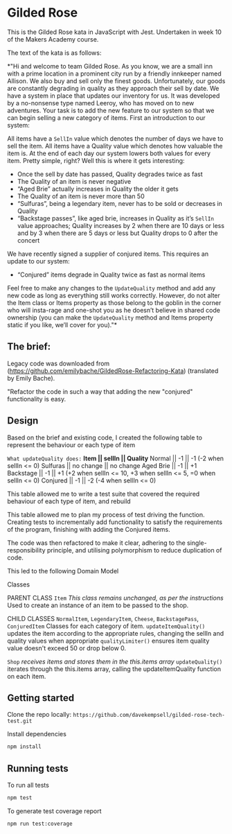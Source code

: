 # Gilded Rose

This is the Gilded Rose kata in JavaScript with Jest. Undertaken in week 10 of the Makers Academy course.

The text of the kata is as follows:

*"Hi and welcome to team Gilded Rose. As you know, we are a small inn with a prime location in a prominent city run by a friendly innkeeper named Allison. We also buy and sell only the finest goods. Unfortunately, our goods are constantly degrading in quality as they approach their sell by date. We have a system in place that updates our inventory for us. It was developed by a no-nonsense type named Leeroy, who has moved on to new adventures. Your task is to add the new feature to our system so that we can begin selling a new category of items. First an introduction to our system:

All items have a `SellIn` value which denotes the number of days we have to sell the item. All items have a Quality value which denotes how valuable the item is. At the end of each day our system lowers both values for every item. Pretty simple, right? Well this is where it gets interesting:

- Once the sell by date has passed, Quality degrades twice as fast
- The Quality of an item is never negative
- “Aged Brie” actually increases in Quality the older it gets
- The Quality of an item is never more than 50
- “Sulfuras”, being a legendary item, never has to be sold or decreases in Quality
- “Backstage passes”, like aged brie, increases in Quality as it’s `SellIn` value approaches; Quality increases by 2 when there are 10 days or less and by 3 when there are 5 days or less but Quality drops to 0 after the concert

We have recently signed a supplier of conjured items. This requires an update to our system:

* “Conjured” items degrade in Quality twice as fast as normal items

Feel free to make any changes to the `UpdateQuality` method and add any new code as long as everything still works correctly. However, do not alter the Item class or Items property as those belong to the goblin in the corner who will insta-rage and one-shot you as he doesn’t believe in shared code ownership (you can make the `UpdateQuality` method and Items property static if you like, we’ll cover for you)."*

## The brief:

Legacy code was downloaded from (https://github.com/emilybache/GildedRose-Refactoring-Kata) (translated by Emily Bache).

"Refactor the code in such a way that adding the new "conjured" functionality is easy.

## Design

Based on the brief and existing code, I created the following table to represent the behaviour or each type of item

`What updateQuality does:`
**Item      || sellIn    || Quality**
Normal    || -1        || -1 (-2 when sellIn <= 0)
Sulfuras  || no change || no change
Aged Brie || -1        || +1
Backstage || -1        || +1 (+2 when sellIn <= 10, +3 when sellIn <= 5, =0 when sellIn <= 0)
Conjured  || -1        || -2 (-4 when sellIn <= 0)

This table allowed me to write a test suite that covered the required behaviour of each type of item, and rebuild

This table allowed me to plan my process of test driving the function. Creating tests to incrementally add functionality to satisfy the requirements of the program, finishing with adding the Conjured items.

The code was then refactored to make it clear, adhering to the single-responsibility principle, and utilising polymorphism to reduce duplication of code.

This led to the following Domain Model

Classes

PARENT CLASS
`Item`
*This class remains unchanged, as per the instructions*
Used to create an instance of an item to be passed to the shop.

CHILD CLASSES
`NormalItem`, `LegendaryItem`, `Cheese`, `BackstagePass`, `ConjuredItem`
Classes for each category of item.
`updateItemQuality()` updates the item according to the appropriate rules, changing the sellIn and quality values when appropriate
`qualityLimiter()` ensures item quality value doesn't exceed 50 or drop below 0.

`Shop`
*receives items and stores them in the this.items array*
`updateQuality()` iterates through the this.items array, calling the updateItemQuality function on each item.

## Getting started

Clone the repo locally: `https://github.com/davekempsell/gilded-rose-tech-test.git`

Install dependencies

```sh
npm install
```

## Running tests

To run all tests

```sh
npm test
```

To generate test coverage report

```sh
npm run test:coverage
```

